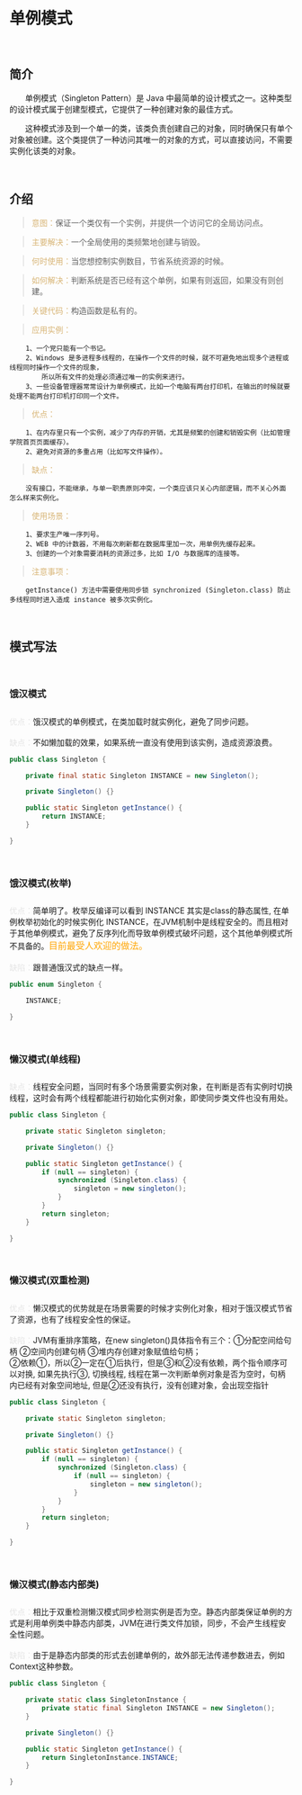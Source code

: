 # 单例模式

&nbsp;
## 简介
&emsp;&emsp;单例模式（Singleton Pattern）是 Java 中最简单的设计模式之一。这种类型的设计模式属于创建型模式，它提供了一种创建对象的最佳方式。

&emsp;&emsp;这种模式涉及到一个单一的类，该类负责创建自己的对象，同时确保只有单个对象被创建。这个类提供了一种访问其唯一的对象的方式，可以直接访问，不需要实例化该类的对象。

&nbsp;
## 介绍

> <span style="color: rgb(216,181,118)">意图：</span>保证一个类仅有一个实例，并提供一个访问它的全局访问点。

> <span style="color: rgb(216,181,118)">主要解决：</span>一个全局使用的类频繁地创建与销毁。

> <span style="color: rgb(216,181,118)">何时使用：</span>当您想控制实例数目，节省系统资源的时候。

> <span style="color: rgb(216,181,118)">如何解决：</span>判断系统是否已经有这个单例，如果有则返回，如果没有则创建。

> <span style="color: rgb(216,181,118)">关键代码：</span>构造函数是私有的。

> <span style="color: rgb(216,181,118)">应用实例： </span>
```
    1、一个党只能有一个书记。 
    2、Windows 是多进程多线程的，在操作一个文件的时候，就不可避免地出现多个进程或线程同时操作一个文件的现象，
        所以所有文件的处理必须通过唯一的实例来进行。 
    3、一些设备管理器常常设计为单例模式，比如一个电脑有两台打印机，在输出的时候就要处理不能两台打印机打印同一个文件。
```

> <span style="color: rgb(216,181,118)">优点： </span>
```
    1、在内存里只有一个实例，减少了内存的开销，尤其是频繁的创建和销毁实例（比如管理学院首页页面缓存）。 
    2、避免对资源的多重占用（比如写文件操作）。
```

> <span style="color: rgb(216,181,118)">缺点：</span>
```
    没有接口，不能继承，与单一职责原则冲突，一个类应该只关心内部逻辑，而不关心外面怎么样来实例化。
```

> <span style="color: rgb(216,181,118)">使用场景： </span>
```
    1、要求生产唯一序列号。 
    2、WEB 中的计数器，不用每次刷新都在数据库里加一次，用单例先缓存起来。 
    3、创建的一个对象需要消耗的资源过多，比如 I/O 与数据库的连接等。
```

> <span style="color: rgb(216,181,118)">注意事项：</span>
```
    getInstance() 方法中需要使用同步锁 synchronized (Singleton.class) 防止多线程同时进入造成 instance 被多次实例化。
```

&nbsp;
## 模式写法

&nbsp;
### 饿汉模式

&emsp;<div style="margin-top: -20px"><span style="color: #E5E5E5">优点：</span>饿汉模式的单例模式，在类加载时就实例化，避免了同步问题。</div>
&emsp;<div><span style="color: #E5E5E5">缺点：</span>不如懒加载的效果，如果系统一直没有使用到该实例，造成资源浪费。<div>

```java
public class Singleton {

    private final static Singleton INSTANCE = new Singleton();

    private Singleton() {}

    public static Singleton getInstance() {
        return INSTANCE;
    }

}
```

&nbsp;
### 饿汉模式(枚举)

&emsp;<div style="margin-top: -20px"><span style="color: #E5E5E5">优点：</span>简单明了。枚举反编译可以看到 INSTANCE 其实是class的静态属性, 在单例枚举初始化的时候实例化 INSTANCE，<cinit>在JVM机制中是线程安全的。而且相对于其他单例模式，避免了反序列化而导致单例模式破坏问题，这个其他单例模式所不具备的。<span style="color: orange; font-size: 16px">目前最受人欢迎的做法。</span></div>
&emsp;<div><span style="color: #E5E5E5">缺陷：</span>跟普通饿汉式的缺点一样。</div>

```java
public enum Singleton {

    INSTANCE;

}
```

&nbsp;
### 懒汉模式(单线程)

&emsp;<div style="margin-top: -20px"><span style="color: #E5E5E5">缺点：</span>线程安全问题，当同时有多个场景需要实例对象，在判断是否有实例时切换线程，这时会有两个线程都能进行初始化实例对象，即使同步类文件也没有用处。</div>

```java
public class Singleton {

    private static Singleton singleton;

    private Singleton() {}

    public static Singleton getInstance() {
        if (null == singleton) {
            synchronized (Singleton.class) {
                singleton = new singleton();
            }
        }
        return singleton;
    }

}
```

&nbsp;
### 懒汉模式(双重检测)

&emsp;<div style="margin-top: -20px"><span style="color: #E5E5E5">优点：</span>懒汉模式的优势就是在场景需要的时候才实例化对象，相对于饿汉模式节省了资源，也有了线程安全性的保证。</div>
&emsp;<div><span style="color: #E5E5E5">缺陷：</span>JVM有重排序策略，在new singleton()具体指令有三个：①分配空间给句柄  ②空间内创建句柄  ③堆内存创建对象赋值给句柄；  
②依赖①，所以②一定在①后执行，但是③和②没有依赖，两个指令顺序可以对换, 如果先执行③, 切换线程, 线程在第一次判断单例对象是否为空时，句柄内已经有对象空间地址,  但是②还没有执行，没有创建对象，会出现空指针</div>

```java
public class Singleton {

    private static Singleton singleton;

    private Singleton() {}

    public static Singleton getInstance() {
        if (null == singleton) {
            synchronized (Singleton.class) {
                if (null == singleton) {
                    singleton = new singleton();
                }
            }
        }
        return singleton;
    }

}
```

&nbsp;
### 懒汉模式(静态内部类)

&emsp;<div style="margin-top: -20px"><span style="color: #E5E5E5">优点：</span>相比于双重检测懒汉模式同步检测实例是否为空。静态内部类保证单例的方式是利用单例类中静态内部类，JVM在<cinit>进行类文件加锁，同步，不会产生线程安全性问题。</div>
&emsp;<div><span style="color: #E5E5E5">缺陷：</span>由于是静态内部类的形式去创建单例的，故外部无法传递参数进去，例如Context这种参数。</div>

```java
public class Singleton {

    private static class SingletonInstance {
        private static final Singleton INSTANCE = new Singleton();
    }

    private Singleton() {}

    public static Singleton getInstance() {
        return SingletonInstance.INSTANCE;
    }

}
```
